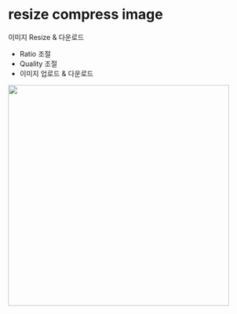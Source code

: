 ﻿# resize compress image
이미지 Resize & 다운로드

- Ratio 조절
- Quality 조절
- 이미지 업로드 & 다운로드
<div>
  <img src="https://user-images.githubusercontent.com/20849970/197900205-4a6b13df-ae56-4d32-befe-4e30c4928699.png" width="450"/>
</div>
